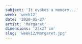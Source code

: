 ```yaml
---
subject: 'It evokes a memory...'
week: 'week12'
date: '2020-05-27'
artist: 'Margaret'
dimensions: '25x27 cm'
slug: 'week12/Margaret.jpg'
---
```

